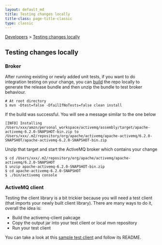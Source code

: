 ```yaml
---
layout: default_md
title: Testing changes locally 
title-class: page-title-classic
type: classic
---
```


[Developers](developers) > [Testing changes locally](testing-changes-locally)

Testing changes locally
-----------------------------

### Broker
After running existing or newly added unit tests, if you want to do integration testing on your change, you can [build](building) the repo locally to generate the release bundle and then unzip the bundle to test broker behaviour. 
```
# At root directory
$ mvn -Dtest=false -DfailIfNoTests=false clean install 
```
If the build was successful. You will see a message similar to the one below
```
[INFO] Installing /Users/xxx/amzn/personal_workspace/activemq/assembly/target/apache-activemq-6.2.0-SNAPSHOT-bin.zip to /Users/xxx/.m2/repository/org/apache/activemq/apache-activemq/6.2.0-SNAPSHOT/apache-activemq-6.2.0-SNAPSHOT-bin.zip
```
Unzip that target and start the ActiveMQ broker which contains your change
```
$ cd /Users/xxx/.m2/repository/org/apache/activemq/apache-activemq/6.2.0-SNAPSHOT
$ unzip apache-activemq-6.2.0-SNAPSHOT-bin.zip
$ cd apache-activemq-6.2.0-SNAPSHOT
$ ./bin/activemq console
```

### ActiveMQ client

Testing the client library is a bit trickier because you will need a test client (that imports your newly built client library). There are many ways to do it, overall the idea is:

- Build the activemq-client pakcage
- Copy the output jar into your test client or local mvn repository
- Run your test client

You can take a look at this [sample test client](https://github.com/kenliao94/activemq-client-test) and follow its README.